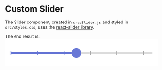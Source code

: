 # Custom Slider
The Slider component, created in `src/Slider.js` and styled in `src/styles.css`, uses the [react-slider library](https://www.npmjs.com/package/react-slider).

The end result is: \
![customized slider](end-result.png)
